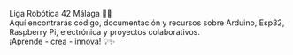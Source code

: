 Liga Robótica 42 Málaga 🤖🚀<br>
Aquí encontrarás código, documentación y recursos sobre Arduino, Esp32, Raspberry Pi, electrónica y proyectos colaborativos.<br>¡Aprende - crea - innova! 💡✨
